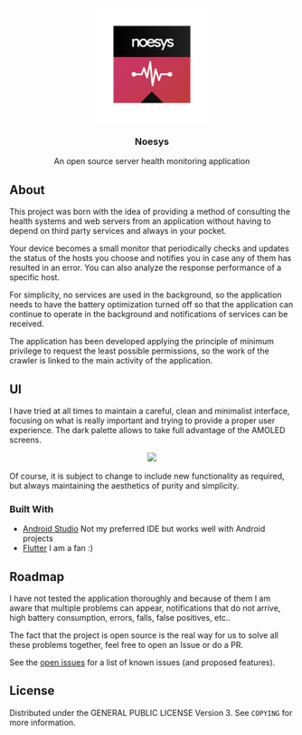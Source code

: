 <!-- PROJECT LOGO -->
<br />
<p align="center">
    <img src="android/app/src/main/res/mipmap-xxxhdpi/ic_launcher_foreground.png" height=200 alt="Logo">
  </a>
  <h3 align="center">Noesys</h3>
  <p align="center">
    An open source server health monitoring application
    <br />
  </p>
</p>


<!-- ABOUT THE PROJECT -->
## About

This project was born with the idea of providing a method of consulting the health systems and web servers from an application without having to depend on third party services and always in your pocket.

Your device becomes a small monitor that periodically checks and updates the status of the hosts you choose and notifies you in case any of them has resulted in an error.
You can also analyze the response performance of a specific host.

For simplicity, no services are used in the background, so the application needs to have the battery optimization turned off so that the application can continue to operate in the background and notifications of services can be received.

The application has been developed applying the principle of minimum privilege to request the least possible permissions, so the work of the crawler is linked to the main activity of the application.

## UI

I have tried at all times to maintain a careful, clean and minimalist interface, focusing on what is really important and trying to provide a proper user experience. The dark palette allows to take full advantage of the AMOLED screens.

<p align="center">

<img src="https://i.imgur.com/tACVzqY.png" data-canonical-src="https://i.imgur.com/tACVzqY.png" height="500" />

</p>

Of course, it is subject to change to include new functionality as required, but always maintaining the aesthetics of purity and simplicity.

### Built With
* [Android Studio](https://developer.android.com/studio)
Not my preferred IDE but works well with Android projects
* [Flutter](https://flutter.dev/)
I am a fan :)

<!-- ROADMAP -->
## Roadmap

I have not tested the application thoroughly and because of them I am aware that multiple problems can appear, notifications that do not arrive, high battery consumption, errors, falls, false positives, etc..

The fact that the project is open source is the real way for us to solve all these problems together, feel free to open an Issue or do a PR.

See the [open issues](https://github.com/aeri/Noesys/issues) for a list of known issues (and proposed features).


<!-- LICENSE -->
## License

Distributed under the GENERAL PUBLIC LICENSE Version 3. See `COPYING` for more information.